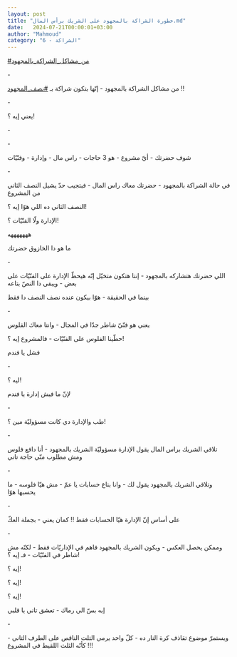 ```yaml
---
layout: post
title: "خطورة الشراكة بالمجهود على الشريك برأس المال.md"
date:   2024-07-21T00:00:01+03:00
author: "Mahmoud"
category: "6 - الشراكة"
---
```

[<u>\#من_مشاكل_الشراكة_بالمجهود</u>](https://www.facebook.com/hashtag/%D9%85%D9%86_%D9%85%D8%B4%D8%A7%D9%83%D9%84_%D8%A7%D9%84%D8%B4%D8%B1%D8%A7%D9%83%D8%A9_%D8%A8%D8%A7%D9%84%D9%85%D8%AC%D9%87%D9%88%D8%AF?__eep__=6&__cft__%5b0%5d=AZU4pNd1PiEuKPRWD6EDBKUMx6A1Uk0Sk99ZDZcXFAtt8UiAtYDBTCQZWIiO33QCm-bL1C4XfTtrrX1xkMTMjdu1ZZZtdX3OMyLcIixc5e_-yMbnyUkd5DgSSVb3uV1Qals4tNvGQIajt78Do81P59_HAcqPiwbN9c1b3aVeH9bxGSlI0hrDTqQB1WzrlQAheNw&__tn__=*NK-R)

\-

من مشاكل الشراكة بالمجهود - إنّها بتكون شراكة بـ
[<u>\#نصف_المجهود</u>](https://www.facebook.com/hashtag/%D9%86%D8%B5%D9%81_%D8%A7%D9%84%D9%85%D8%AC%D9%87%D9%88%D8%AF?__eep__=6&__cft__%5b0%5d=AZU4pNd1PiEuKPRWD6EDBKUMx6A1Uk0Sk99ZDZcXFAtt8UiAtYDBTCQZWIiO33QCm-bL1C4XfTtrrX1xkMTMjdu1ZZZtdX3OMyLcIixc5e_-yMbnyUkd5DgSSVb3uV1Qals4tNvGQIajt78Do81P59_HAcqPiwbN9c1b3aVeH9bxGSlI0hrDTqQB1WzrlQAheNw&__tn__=*NK-R)
!!

\-

يعني إيه ؟!

\-

\-

شوف حضرتك - أيّ مشروع - هو 3 حاجات - راس مال - وإدارة -
وفنّيّات

\-

في حالة الشراكة بالمجهود - حضرتك معاك راس المال - فبتجيب
حدّ يشيل النصف الثاني من المشروع

النصف الثاني ده اللي هوّا إيه ؟!

الإدارة ولّا الفنّيّات ؟!

هههههههه

ما هو دا الخازوق حضرتك

\-

اللي حضرتك هتشاركه بالمجهود - إنتا هتكون متخيّل إنّه هيحطّ
الإدارة على الفنّيّات على بعض - ويبقى دا النصّ بتاعه

بينما في الحقيقة - هوّا بيكون عنده نصف النصف دا
فقط

\-

يعني هو فنّيّ شاطر جدّا في المجال - وانتا معاك
الفلوس

حطّينا الفلوس على الفنّيّات - فالمشروع إيه ؟!

فشل يا فندم

\-

ليه ؟!

لإنّ ما فيش إدارة يا فندم

\-

طب والإدارة دي كانت مسؤوليّة مين ؟!

\-

تلاقي الشريك براس المال يقول الإدارة مسؤوليّة الشريك
بالمجهود - أنا دافع فلوس ومش مطلوب منّي حاجة تاني

\-

وتلاقي الشريك بالمجهود يقول لك - وانا بتاع حسابات يا
عمّ - مش هيّا فلوسه - ما يحسبها هوّا

\-

على أساس إنّ الإدارة هيّا الحسابات فقط !! كمان يعني -
بجملة العكّ

\-

وممكن يحصل العكس - ويكون الشريك بالمجهود فاهم في
الإداريّات فقط - لكنّه مش شاطر في الفنّيّات - فـ إيه ؟!

إيه ؟!

إيه ؟!

إيه ؟!

إيه بسّ الي رماك - تعشق تاني يا قلبي

\-

ويستمرّ موضوع تقاذف كرة النار ده - كلّ واحد يرمي التلت
الناقص على الطرف التاني - كأنّه الثلث اللقيط في المشروع !!!
